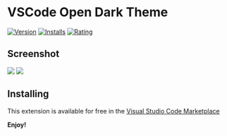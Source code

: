# VSCode Open Dark Theme

<a href="https://marketplace.visualstudio.com/items?itemName=hung92.open-dark"><img src="https://vsmarketplacebadge.apphb.com/version-short/hung92.open-dark.svg" alt="Version"></a>
<a href="https://marketplace.visualstudio.com/items?itemName=hung92.open-dark"><img src="https://vsmarketplacebadge.apphb.com/installs-short/hung92.open-dark.svg" alt="Installs"></a>
<a href="https://marketplace.visualstudio.com/items?itemName=hung92.open-dark"><img src="https://vsmarketplacebadge.apphb.com/rating-short/hung92.open-dark.svg" alt="Rating"></a>

## Screenshot

![](https://raw.githubusercontent.com/hung92/open-dark-theme/main/assets/demo1.png)
![](https://raw.githubusercontent.com/hung92/open-dark-theme/main/assets/demo2.png)

## Installing

This extension is available for free in the [Visual Studio Code Marketplace](https://marketplace.visualstudio.com/items?itemName=hung92.open-dark)

**Enjoy!**